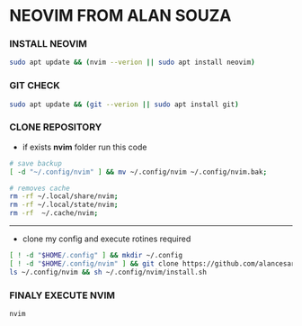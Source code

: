 # NEOVIM FROM ALAN SOUZA

### INSTALL NEOVIM

```sh
sudo apt update && (nvim --verion || sudo apt install neovim)
```

### GIT CHECK

```sh
sudo apt update && (git --verion || sudo apt install git)

```

### CLONE REPOSITORY

- if exists **nvim** folder run this code

```sh
# save backup
[ -d "~/.config/nvim" ] && mv ~/.config/nvim ~/.config/nvim.bak;

# removes cache
rm -rf ~/.local/share/nvim;
rm -rf ~/.local/state/nvim;
rm -rf  ~/.cache/nvim;

```

---

- clone my config and execute rotines required

```sh
[ ! -d "$HOME/.config" ] && mkdir ~/.config
[ ! -d "$HOME/.config/nvim" ] && git clone https://github.com/alancesarsouza/nvim.git ~/.config/nvim
ls ~/.config/nvim && sh ~/.config/nvim/install.sh
```

### FINALY EXECUTE NVIM

```sh
nvim

```

